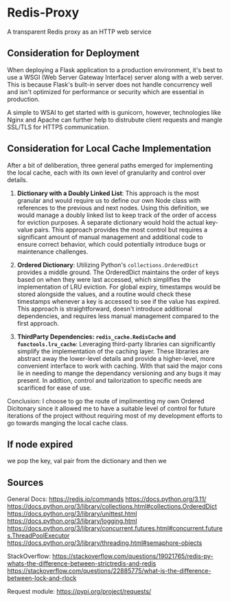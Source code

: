 # Redis-Proxy
A transparent Redis proxy as an HTTP web service

## Consideration for Deployment
When deploying a Flask application to a production environment, it's best to use a WSGI (Web Server Gateway Interface) server along with a web server. This is because Flask's built-in server does not handle concurrency well and isn't optimized for performance or security which are essential in production. 

A simple to WSAI to get started with is gunicorn, however, technologies like Nginx and Apache can further help to distrubute client requests and mangle SSL/TLS for HTTPS communication.

## Consideration for Local Cache Implementation
After a bit of deliberation, three general paths emerged for implementing the local cache, each with its own level of granularity and control over details.

1. **Dictionary with a Doubly Linked List**:
   This approach is the most granular and would require us to define our own Node class with references to the previous and next nodes. Using this definition, we would manage a doubly linked list to keep track of the order of access for eviction purposes. A separate dictionary would hold the actual key-value pairs. This approach provides the most control but requires a significant amount of manual management and additional code to ensure correct behavior, which could potentially introduce bugs or maintenance challenges.

2. **Ordered Dictionary**:
   Utilizing Python's `collections.OrderedDict` provides a middle ground. The OrderedDict maintains the order of keys based on when they were last accessed, which simplifies the implementation of LRU eviction. For global expiry, timestamps would be stored alongside the values, and a routine would check these timestamps whenever a key is accessed to see if the value has expired. This approach is straightforward, doesn't introduce additional dependencies, and requires less manual management compared to the first approach.

3. **ThirdParty Dependencies: `redis_cache.RedisCache` and `functools.lru_cache`**:
   Leveraging third-party libraries can significantly simplify the implementation of the caching layer. These libraries are abstract away the lower-level details and provide a higher-level, more convenient interface to work with caching. With that said the major cons lie in needing to mange the dependancy versioning and any bugs it may present. In addtion, control and tailorization to specific needs are  scarificed for ease of use.

Conclusion: I choose to go the route of implimenting my own Ordered Dicitonary since it allowed me to have a suitable level of control for future iterations of the project without requiring most of my development efforts to go towards manging the local cache class.


## If node expired

we pop the key, val pair from the dictionary and then we 

## Sources
General Docs:
https://redis.io/commands
https://docs.python.org/3.11/
https://docs.python.org/3/library/collections.html#collections.OrderedDict
https://docs.python.org/3/library/unittest.html
https://docs.python.org/3/library/logging.html
https://docs.python.org/3/library/concurrent.futures.html#concurrent.futures.ThreadPoolExecutor
https://docs.python.org/3/library/threading.html#semaphore-objects


StackOverflow:
https://stackoverflow.com/questions/19021765/redis-py-whats-the-difference-between-strictredis-and-redis
https://stackoverflow.com/questions/22885775/what-is-the-difference-between-lock-and-rlock


Request module:
https://pypi.org/project/requests/
